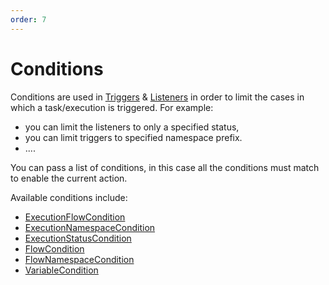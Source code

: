 ```yaml
---
order: 7
---
```

# Conditions

Conditions are used in [Triggers](../triggers) & [Listeners](../listeners) in order to limit the cases in which a task/execution is triggered.
For example: 
* you can limit the listeners to only a specified status,
* you can limit triggers to specified namespace prefix. 
* .... 

You can pass a list of conditions, in this case all the conditions must match to enable the current action.

Available conditions include: 

- [ExecutionFlowCondition](/plugins/core/conditions/io.kestra.core.models.conditions.types.ExecutionFlowCondition.html)
- [ExecutionNamespaceCondition](/plugins/core/conditions/io.kestra.core.models.conditions.types.ExecutionNamespaceCondition.html)
- [ExecutionStatusCondition](/plugins/core/conditions/io.kestra.core.models.conditions.types.ExecutionStatusCondition.html)
- [FlowCondition](/plugins/core/conditions/io.kestra.core.models.conditions.types.FlowCondition.html)
- [FlowNamespaceCondition](/plugins/core/conditions/io.kestra.core.models.conditions.types.FlowNamespaceCondition.html)
- [VariableCondition](/plugins/core/conditions/io.kestra.core.models.conditions.types.VariableCondition.html)
